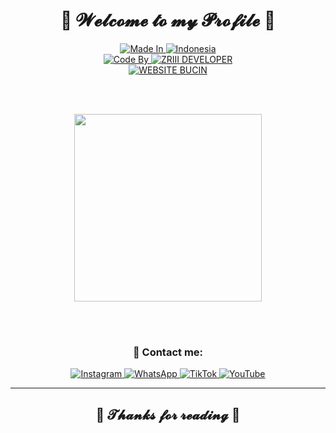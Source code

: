 <h1 align="center">💖 𝓦𝓮𝓵𝓬𝓸𝓶𝓮 𝓽𝓸 𝓶𝔂 𝓟𝓻𝓸𝓯𝓲𝓵𝓮 💖</h1>

<div align="center">

  <a href="#">
    <img src="https://img.shields.io/badge/Made%20In-FF0000?style=for-the-badge&logo=Made%20In&logoColor=white" alt="Made In" />
  </a>
  <a href="#">
    <img src="https://img.shields.io/badge/Indonesia-FFFFFF?style=for-the-badge&logo=Indonesia&logoColor=white" alt="Indonesia" />
  </a><br>
  <a href="#">
    <img src="https://img.shields.io/badge/Code%20By-FF0000?style=for-the-badge&logo=Code%20By&logoColor=white" alt="Code By" />
  </a>
  <a href="#">
    <img src="https://img.shields.io/badge/ZRIII%20%20DEVELOPER-FFFFFF?style=for-the-badge&logo=developer&logoColor=white" alt="ZRIII DEVELOPER" />
  </a><br>
  <a href="#">
    <img src="https://img.shields.io/badge/WEBSITE%20BUCIN-FF0000?style=for-the-badge&logo=web&logoColor=white" alt="WEBSITE BUCIN" />
  </a>

  <br><br>

  <img src="https://images.squarespace-cdn.com/content/v1/5769fc401b631bab1addb2ab/1541580611624-TE64QGKRJG8SWAIUS7NS/ke17ZwdGBToddI8pDm48kPoswlzjSVMM-SxOp7CV59BZw-zPPgdn4jUwVcJE1ZvWQUxwkmyExglNqGp0IvTJZamWLI2zvYWH8K3-s_4yszcp2ryTI0HqTOaaUohrI8PI6FXy8c9PWtBlqAVlUS5izpdcIXDZqDYvprRqZ29Pw0o/coding-freak.gif" width="300"/>

  <br><br>

  <h3>📱 Contact me:</h3>

  <a href="https://www.instagram.com/mhmdalfadzri/">
    <img src="https://img.shields.io/badge/Instagram-E4405F?style=for-the-badge&logo=instagram&logoColor=white" alt="Instagram" />
  </a>

  <a href="https://wa.me/62895404128060">
    <img src="https://img.shields.io/badge/WhatsApp-25D366?style=for-the-badge&logo=whatsapp&logoColor=white" alt="WhatsApp" />
  </a>

  <a href="https://tiktok.com/@mhmdalfadzri">
    <img src="https://img.shields.io/badge/TikTok-010101?style=for-the-badge&logo=tiktok&logoColor=white" alt="TikTok" />
  </a>

  <a href="https://www.youtube.com/@mhmdalfadzri">
    <img src="https://img.shields.io/badge/YouTube-FF0000?style=for-the-badge&logo=youtube&logoColor=white" alt="YouTube" />
  </a>

</div>

---

<h2 align="center">🙏 𝓣𝓱𝓪𝓷𝓴𝓼 𝓯𝓸𝓻 𝓻𝓮𝓪𝓭𝓲𝓷𝓰 🙏</h2>

